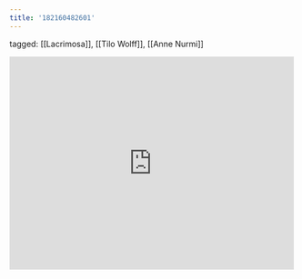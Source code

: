 ```yaml
---
title: '182160482601'
---
```

tagged: [[Lacrimosa]], [[Tilo Wolff]], [[Anne Nurmi]]
<iframe allow="accelerometer; autoplay; clipboard-write; encrypted-media; gyroscope; picture-in-picture" allowfullscreen="" frameborder="0" height="375" id="youtube_iframe" src="https://www.youtube.com/embed/ujmmLyCeEls?feature=oembed&amp;enablejsapi=1&amp;origin=https://safe.txmblr.com&amp;wmode=opaque" width="500"></iframe>
